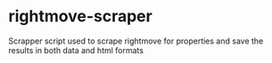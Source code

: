 # rightmove-scraper

Scrapper script used to scrape rightmove for properties and save the results in both data and html formats